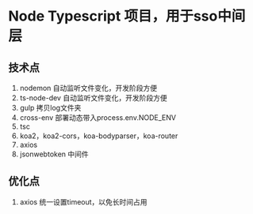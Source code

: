 # Node Typescript 项目，用于sso中间层

## 技术点
1. nodemon 自动监听文件变化，开发阶段方便
2. ts-node-dev 自动监听文件变化，开发阶段方便
3. gulp 拷贝log文件夹
4. cross-env 部署动态带入process.env.NODE_ENV
5. tsc
6. koa2，koa2-cors，koa-bodyparser，koa-router
7. axios
8. jsonwebtoken 中间件

## 优化点
1. axios 统一设置timeout，以免长时间占用